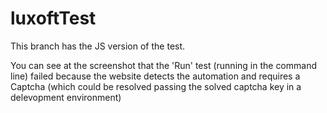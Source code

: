 # luxoftTest

This branch has the JS version of the test.

You can see at the screenshot that the 'Run' test (running in the command line) failed because the website detects the automation and requires a Captcha (which could be resolved passing the solved captcha key in a delevopment environment)
